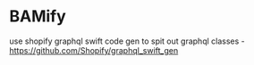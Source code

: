 # BAMify
use shopify graphql swift code gen to spit out graphql classes - https://github.com/Shopify/graphql_swift_gen
